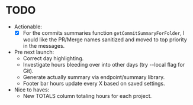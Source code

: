 # TODO

* Actionable:
  * [x] For the commits summaries function `getCommitSummaryForFolder`, I would like the PR/Merge names sanitized and moved to top priority in the messages.
* Pre next launch:
  * Correct day highlighting.
  * Investigate hours bleeding over into other days (try --local flag for Git).
  * Generate actually summary via endpoint/summary library.
  * Footer bar hours update every X based on saved settings.
* Nice to haves:
  * New TOTALS column totaling hours for each project.
